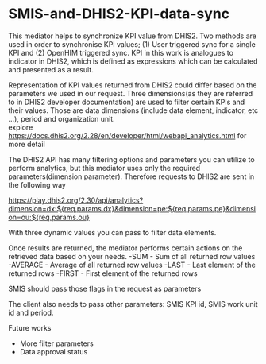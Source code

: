 # SMIS-and-DHIS2-KPI-data-sync

   This mediator helps to synchronize KPI value from DHIS2. Two methods are used in order to synchronise KPI values; (1) User triggered sync for a single KPI and (2) OpenHIM triggered sync. KPI in this work is analogues to indicator in DHIS2, which is defined as expressions which can be calculated and presented as a result.

   Representation of KPI values returned from DHIS2 could differ based on the parameters we used in our request. Three dimensions(as they are referred to in DHIS2 developer documentation) are used to filter certain KPIs and their values. Those are data dimensions (include data element, indicator, etc …), period and organization unit.   
explore https://docs.dhis2.org/2.28/en/developer/html/webapi_analytics.html for more detail

   The DHIS2 API has many filtering options and parameters you can utilize to perform analytics, but this mediator uses only the required parameters(dimension parameter). Therefore requests to DHIS2 are sent in the following way  

https://play.dhis2.org/2.30/api/analytics?dimension=dx:${req.params.dx}&dimension=pe:${req.params.pe}&dimension=ou:${req.params.ou}  

With three dynamic values you can pass to filter data elements.  

Once results are returned, the mediator performs certain actions on the retrieved data based on your needs.
-SUM - Sum of all returned row values
-AVERAGE  - Average of all returned row values
-LAST  - Last element of the returned rows
-FIRST  - First element of the returned rows

SMIS should pass those flags in the request as parameters 

The client also needs to pass other parameters:
SMIS KPI id, SMIS work unit id and period.


Future works
- More filter parameters
- Data approval status
